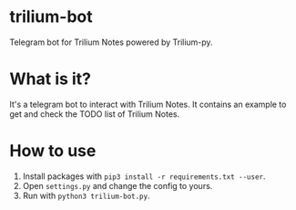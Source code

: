 # trilium-bot

Telegram bot for Trilium Notes powered by Trilium-py.

# What is it?

It's a telegram bot to interact with Trilium Notes. It contains an example to get and check the TODO list of Trilium
Notes.

# How to use

1. Install packages with `pip3 install -r requirements.txt --user`.
2. Open `settings.py` and change the config to yours.
3. Run with `python3 trilium-bot.py`.


